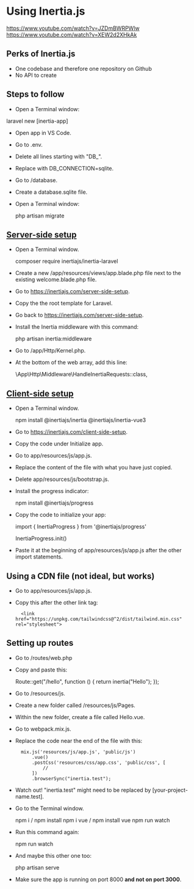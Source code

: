 # Using Inertia.js

https://www.youtube.com/watch?v=JZDmBWRPWlw
https://www.youtube.com/watch?v=XEW2d2XHkAk

## Perks of Inertia.js

- One codebase and therefore one repository on Github
- No API to create

## Steps to follow

- Open a Terminal window:

laravel new [inertia-app]

- Open app in VS Code.
- Go to .env.
- Delete all lines starting with "DB_".
- Replace with DB_CONNECTION=sqlite.
- Go to /database.
- Create a database.sqlite file.
- Open a Terminal window:

    php artisan migrate

## [Server-side setup](https://inertiajs.com/server-side-setup)

- Open a Terminal window.

    composer require inertiajs/inertia-laravel

- Create a new /app/resources/views/app.blade.php file next to the existing welcome.blade.php file.
- Go to https://inertiajs.com/server-side-setup.
- Copy the the root template for Laravel.
- Go back to https://inertiajs.com/server-side-setup.
- Install the Inertia middleware with this command:

    php artisan inertia:middleware

- Go to /app/Http/Kernel.php.
- At the bottom of the web array, add this line:

    \App\Http\Middleware\HandleInertiaRequests::class,

## [Client-side setup](https://inertiajs.com/client-side-setup)

- Open a Terminal window.

    npm install @inertiajs/inertia @inertiajs/inertia-vue3

- Go to https://inertiajs.com/client-side-setup.
- Copy the code under Initialize app.
- Go to app/resources/js/app.js.
- Replace the content of the file with what you have just copied.
- Delete app/resources/js/bootstrap.js.
- Install the progress indicator:

    npm install @inertiajs/progress

- Copy the code to initialize your app:

    import { InertiaProgress } from '@inertiajs/progress'

    InertiaProgress.init()

- Paste it at the beginning of app/resources/js/app.js after the other import statements.

## Using a CDN file (not ideal, but works)

- Go to app/resources/js/app.js.
- Copy this after the other link tag:
    
        <link href="https://unpkg.com/tailwindcss@^2/dist/tailwind.min.css" rel="stylesheet">

## Setting up routes

- Go to /routes/web.php
- Copy and paste this:

    Route::get("/hello", function () {
        return inertia("Hello");
    });

- Go to /resources/js.
- Create a new folder called /resources/js/Pages.
- Within the new folder, create a file called Hello.vue.
- Go to webpack.mix.js.
- Replace the code near the end of the file with this:

        mix.js('resources/js/app.js', 'public/js')
            .vue()
            .postCss('resources/css/app.css', 'public/css', [
                //
            ])
            .browserSync("inertia.test");

- Watch out! "inertia.test" might need to be replaced by [your-project-name.test].
- Go to the Terminal window.

    npm i / npm install
    npm i vue / npm install vue
    npm run watch

- Run this command again:

    npm run watch

- And maybe this other one too:

    php artisan serve

- Make sure the app is running on port 8000 **and not on port 3000**.